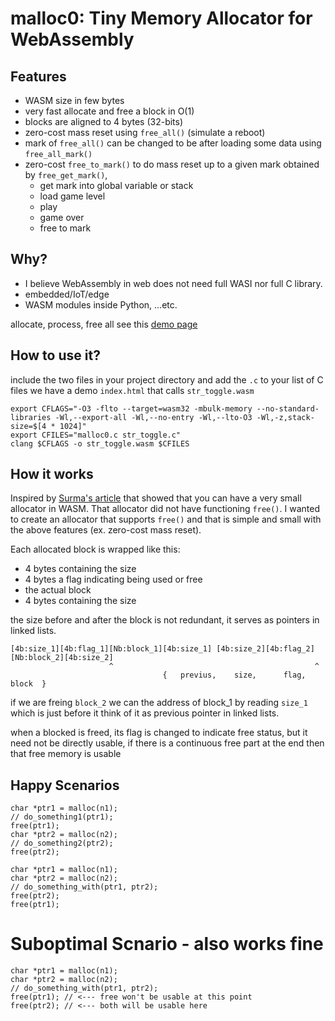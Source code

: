 # malloc0: Tiny Memory Allocator for WebAssembly

## Features

- WASM size in few bytes
- very fast allocate and free a block in O(1)
- blocks are aligned to 4 bytes (32-bits)
- zero-cost mass reset using `free_all()` (simulate a reboot)
- mark of `free_all()` can be changed to be after loading some data using `free_all_mark()`
- zero-cost `free_to_mark()` to do mass reset up to a given mark obtained by `free_get_mark()`,
  - get mark into global variable or stack
  - load game level
  - play
  - game over
  - free to mark

## Why?

- I believe WebAssembly in web does not need full WASI nor full C library.
- embedded/IoT/edge
- WASM modules inside Python, ...etc.

allocate, process, free all see this [demo page](https://muayyad-alsadi.github.io/wasm-demos/histogram-matching/index.html)

## How to use it?

include the two files in your project directory and add the `.c` to your list of C files
we have a demo `index.html` that calls `str_toggle.wasm`

```
export CFLAGS="-O3 -flto --target=wasm32 -mbulk-memory --no-standard-libraries -Wl,--export-all -Wl,--no-entry -Wl,--lto-O3 -Wl,-z,stack-size=$[4 * 1024]"
export CFILES="malloc0.c str_toggle.c"
clang $CFLAGS -o str_toggle.wasm $CFILES
```

## How it works

Inspired by [Surma's article](https://surma.dev/things/c-to-webassembly/)
that showed that you can have a very small allocator in WASM.
That allocator did not have functioning `free()`.
I wanted to create an allocator that supports `free()` and that is simple and small with the above features (ex. zero-cost mass reset).


Each allocated block is wrapped like this:

- 4 bytes containing the size
- 4 bytes a flag indicating being used or free
- the actual block
- 4 bytes containing the size

the size before and after the block is not redundant, it serves as pointers in linked lists.

```
[4b:size_1][4b:flag_1][Nb:block_1][4b:size_1] [4b:size_2][4b:flag_2][Nb:block_2][4b:size_2]
                      ^                                             ^
                                  {   previus,    size,      flag,      block  }
```

if we are freing `block_2` we can the address of block_1 by reading `size_1` which is just before it
think of it as previous pointer in linked lists.

when a blocked is freed, its flag is changed to indicate free status,
but it need not be directly usable,
if there is a continuous free part at the end then that free memory is usable

## Happy Scenarios

```
char *ptr1 = malloc(n1);
// do_something1(ptr1);
free(ptr1);
char *ptr2 = malloc(n2);
// do_something2(ptr2);
free(ptr2);
```

```
char *ptr1 = malloc(n1);
char *ptr2 = malloc(n2);
// do_something_with(ptr1, ptr2);
free(ptr2);
free(ptr1);
```

# Suboptimal Scnario - also works fine


```
char *ptr1 = malloc(n1);
char *ptr2 = malloc(n2);
// do_something_with(ptr1, ptr2);
free(ptr1); // <--- free won't be usable at this point
free(ptr2); // <--- both will be usable here
```

